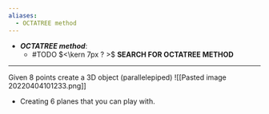 ```yaml
---
aliases:
  - OCTATREE method
---
```

- ***OCTATREE method***:
	- #TODO $<\kern 7px ?  >$ **SEARCH FOR OCTATREE METHOD** 

----
Given 8 points create a 3D object (parallelepiped)
![[Pasted image 20220404101233.png]]
- Creating 6 planes that you can play with.

